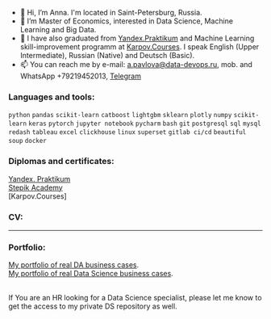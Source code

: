 - 👋 Hi, I’m Anna. I'm located in Saint-Petersburg, Russia. 
- 👀 I’m Master of Economics, interested in Data Science, Machine Learning and Big Data.
- 🌱 I have also graduated from [Yandex.Praktikum](https://practicum.yandex.ru/profile/data-scientist) and Machine Learning skill-improvement programm at [Karpov.Courses](https://karpov.courses/). I speak English (Upper Intermediate), Russian (Native) and Deutsch (Basic).
- 📫 You can reach me by e-mail: a.pavlova@data-devops.ru, mob. and WhatsApp +79219452013, [Telegram](https://t.me/AnnaPavlovaDS)

### Languages and tools:

`python` `pandas` `scikit-learn` `catboost` `lightgbm` `sklearn` `plotly` `numpy` `scikit-learn` `keras` `pytorch`
`jupyter notebook` `pycharm` `bash` `git` `postgresql` `sql` `mysql` `redash` `tableau` `excel` `clickhouse` `linux`
`superset` `gitlab ci/cd` `beautiful soup` `docker`

### Diplomas and certificates:

[Yandex. Praktikum](https://disk.yandex.ru/i/XmKw15KfHhWiUQ)<br>
[Stepik Academy](https://stepik.org/users/53844029/certificates)<br>
[Karpov.Courses]

### CV:
---- 

### Portfolio:
[My portfolio of real DA business cases](https://github.com/annapavlovads/DA_portfolio). <br>
[My portfolio of real Data Science business cases](https://github.com/annapavlovads/DS_portfolio).<br><br>

If You are an HR looking for a Data Science specialist, please let me know to get the access to my private DS repository as well. 
